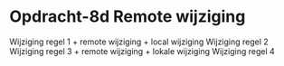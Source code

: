 # Opdracht-8d   Remote wijziging 
Wijziging regel 1 + remote wijziging + local wijziging
Wijziging regel 2
Wijziging regel 3 + remote wijziging + lokale wijziging
Wijziging regel 4


